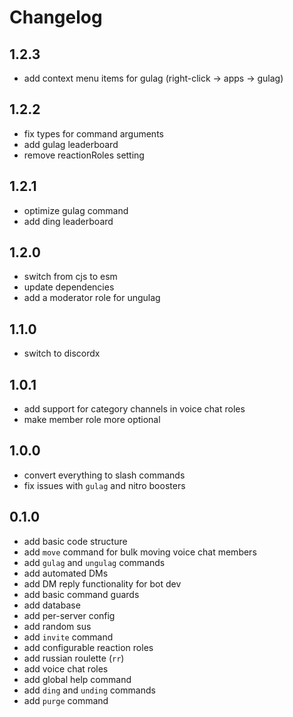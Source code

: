 # Changelog

## 1.2.3
 - add context menu items for gulag (right-click -> apps -> gulag)

## 1.2.2
 - fix types for command arguments
 - add gulag leaderboard
 - remove reactionRoles setting

## 1.2.1
- optimize gulag command
- add ding leaderboard

## 1.2.0
- switch from cjs to esm
- update dependencies
- add a moderator role for ungulag

## 1.1.0
- switch to discordx

## 1.0.1
- add support for category channels in voice chat roles
- make member role more optional

## 1.0.0
- convert everything to slash commands
- fix issues with `gulag` and nitro boosters

## 0.1.0
- add basic code structure
- add `move` command for bulk moving voice chat members
- add `gulag` and `ungulag` commands
- add automated DMs
- add DM reply functionality for bot dev
- add basic command guards
- add database
- add per-server config
- add random sus
- add `invite` command
- add configurable reaction roles
- add russian roulette (`rr`)
- add voice chat roles
- add global help command
- add `ding` and `unding` commands
- add `purge` command
